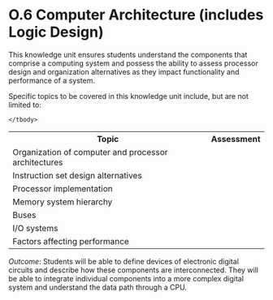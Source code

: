# O.6 Computer Architecture (includes Logic Design)

This knowledge unit ensures students understand the components that
comprise a computing system and possess the ability to assess processor
design and organization alternatives as they impact functionality and
performance of a system.

Specific topics to be covered in this knowledge unit include, but are
not limited to:

<table>
	<tbody>
		<tr>
			<th>Topic</th>
			<th>Assessment</th>
		</tr>
		<tr>
			<td>Organization of computer and processor architectures</td>
			<td></td>
		</tr>
		<tr>
			<td>Instruction set design alternatives</td>
			<td></td>
		</tr>
		<tr>
			<td>Processor implementation</td>
			<td></td>
		</tr>
		<tr>
			<td>Memory system hierarchy</td>
			<td></td>
		</tr>
		<tr>
			<td>Buses</td>
			<td></td>
		</tr>
		<tr>
			<td>I/O systems</td>
			<td></td>
		</tr>
		<tr>
			<td>Factors affecting performance</td>
			<td></td>
		</tr>

	</tbody>
</table>

*Outcome*: Students will be able to define devices of electronic digital
circuits and describe how these components are interconnected. They will
be able to integrate individual components into a more complex digital
system and understand the data path through a CPU.
